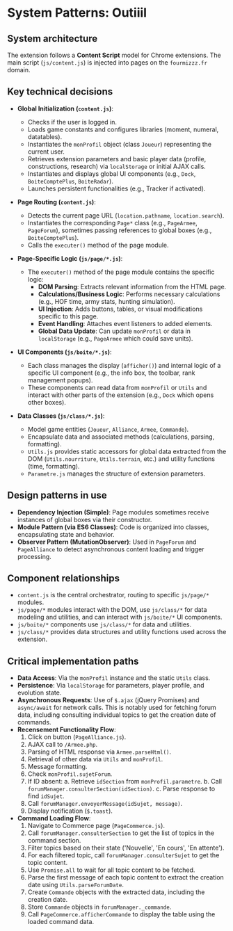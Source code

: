# System Patterns: Outiiil

## System architecture
The extension follows a **Content Script** model for Chrome extensions. The main script (`js/content.js`) is injected into pages on the `fourmizzz.fr` domain.

## Key technical decisions
- **Global Initialization (`content.js`)**:
    *   Checks if the user is logged in.
    *   Loads game constants and configures libraries (moment, numeral, datatables).
    *   Instantiates the `monProfil` object (class `Joueur`) representing the current user.
    *   Retrieves extension parameters and basic player data (profile, constructions, research) via `localStorage` or initial AJAX calls.
    *   Instantiates and displays global UI components (e.g., `Dock`, `BoiteComptePlus`, `BoiteRadar`).
    *   Launches persistent functionalities (e.g., Tracker if activated).

- **Page Routing (`content.js`)**:
    *   Detects the current page URL (`location.pathname`, `location.search`).
    *   Instantiates the corresponding `Page*` class (e.g., `PageArmee`, `PageForum`), sometimes passing references to global boxes (e.g., `BoiteComptePlus`).
    *   Calls the `executer()` method of the page module.

- **Page-Specific Logic (`js/page/*.js`)**:
    *   The `executer()` method of the page module contains the specific logic:
        *   **DOM Parsing**: Extracts relevant information from the HTML page.
        *   **Calculations/Business Logic**: Performs necessary calculations (e.g., HOF time, army stats, hunting simulation).
        *   **UI Injection**: Adds buttons, tables, or visual modifications specific to this page.
        *   **Event Handling**: Attaches event listeners to added elements.
        *   **Global Data Update**: Can update `monProfil` or data in `localStorage` (e.g., `PageArmee` which could save units).

- **UI Components (`js/boite/*.js`)**:
    *   Each class manages the display (`afficher()`) and internal logic of a specific UI component (e.g., the info box, the toolbar, rank management popups).
    *   These components can read data from `monProfil` or `Utils` and interact with other parts of the extension (e.g., `Dock` which opens other boxes).

- **Data Classes (`js/class/*.js`)**:
    *   Model game entities (`Joueur`, `Alliance`, `Armee`, `Commande`).
    *   Encapsulate data and associated methods (calculations, parsing, formatting).
    *   `Utils.js` provides static accessors for global data extracted from the DOM (`Utils.nourriture`, `Utils.terrain`, etc.) and utility functions (time, formatting).
    *   `Parametre.js` manages the structure of extension parameters.

## Design patterns in use
- **Dependency Injection (Simple)**: Page modules sometimes receive instances of global boxes via their constructor.
- **Module Pattern (via ES6 Classes)**: Code is organized into classes, encapsulating state and behavior.
- **Observer Pattern (MutationObserver)**: Used in `PageForum` and `PageAlliance` to detect asynchronous content loading and trigger processing.

## Component relationships
- `content.js` is the central orchestrator, routing to specific `js/page/*` modules.
- `js/page/*` modules interact with the DOM, use `js/class/*` for data modeling and utilities, and can interact with `js/boite/*` UI components.
- `js/boite/*` components use `js/class/*` for data and utilities.
- `js/class/*` provides data structures and utility functions used across the extension.

## Critical implementation paths
- **Data Access**: Via the `monProfil` instance and the static `Utils` class.
- **Persistence**: Via `localStorage` for parameters, player profile, and evolution state.
- **Asynchronous Requests**: Use of `$.ajax` (jQuery Promises) and `async/await` for network calls. This is notably used for fetching forum data, including consulting individual topics to get the creation date of commands.
- **Recensement Functionality Flow**:
    1.  Click on button (`PageAlliance.js`).
    2.  AJAX call to `/Armee.php`.
    3.  Parsing of HTML response via `Armee.parseHtml()`.
    4.  Retrieval of other data via `Utils` and `monProfil`.
    5.  Message formatting.
    6.  Check `monProfil.sujetForum`.
    7.  If ID absent:
        a. Retrieve `idSection` from `monProfil.parametre`.
        b. Call `forumManager.consulterSection(idSection)`.
        c. Parse response to find `idSujet`.
    8.  Call `forumManager.envoyerMessage(idSujet, message)`.
    9.  Display notification (`$.toast`).
- **Command Loading Flow**:
    1.  Navigate to Commerce page (`PageCommerce.js`).
    2.  Call `forumManager.consulterSection` to get the list of topics in the command section.
    3.  Filter topics based on their state ('Nouvelle', 'En cours', 'En attente').
    4.  For each filtered topic, call `forumManager.consulterSujet` to get the topic content.
    5.  Use `Promise.all` to wait for all topic content to be fetched.
    6.  Parse the first message of each topic content to extract the creation date using `Utils.parseForumDate`.
    7.  Create `Commande` objects with the extracted data, including the creation date.
    8.  Store `Commande` objects in `forumManager._commande`.
    9.  Call `PageCommerce.afficherCommande` to display the table using the loaded command data.
